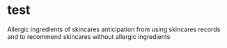 # test 
Allergic ingredients of skincares anticipation from using skincares records and to recommend skincares  without allergic ingredients 
